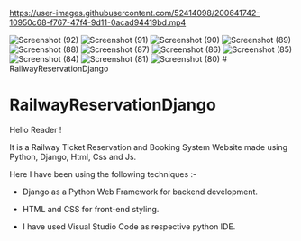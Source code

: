 

https://user-images.githubusercontent.com/52414098/200641742-10950c68-f767-47f4-9d11-0acad94419bd.mp4

![Screenshot (92)](https://user-images.githubusercontent.com/52414098/200641968-7b7b2e6b-5a35-429d-b930-2c9dd5b0540d.png)
![Screenshot (91)](https://user-images.githubusercontent.com/52414098/200641976-4c911cd1-f0e0-4d5f-9ed9-038c9b4fa1ab.png)
![Screenshot (90)](https://user-images.githubusercontent.com/52414098/200641983-559aa980-3aed-4b70-aa55-d4ed5a9e7ef4.png)
![Screenshot (89)](https://user-images.githubusercontent.com/52414098/200641989-27a719ba-e6a5-4324-9923-a52ed49bd7c6.png)
![Screenshot (88)](https://user-images.githubusercontent.com/52414098/200641994-845dfec2-e6e9-47e9-a139-3db63d930689.png)
![Screenshot (87)](https://user-images.githubusercontent.com/52414098/200641999-598223c6-2835-439d-a117-5e243cd7b6ad.png)
![Screenshot (86)](https://user-images.githubusercontent.com/52414098/200642005-da0267b7-dffb-4982-97f2-05fe4fb57d09.png)
![Screenshot (85)](https://user-images.githubusercontent.com/52414098/200642010-fb92f7a2-6ed4-4185-8b0a-a71ca8777fcb.png)
![Screenshot (84)](https://user-images.githubusercontent.com/52414098/200642016-1823e30d-5428-4e2c-a7cd-726ab7968518.png)
![Screenshot (81)](https://user-images.githubusercontent.com/52414098/200642022-386ef6bb-ee90-42e6-b15d-09217fdd3139.png)
![Screenshot (80)](https://user-images.githubusercontent.com/52414098/200642035-df384e3c-2ba6-47e8-bd03-71783d0bb2e2.png)
﻿# RailwayReservationDjango
# RailwayReservationDjango

Hello Reader ! 

It is a Railway Ticket Reservation and Booking System Website made using 
Python, Django, Html, Css and Js.

Here I have been using the following techniques :-
 * Django as a Python Web Framework for backend development.
 
 * HTML and CSS for front-end styling. 
 
 * I have used Visual Studio Code as respective
   python IDE.
